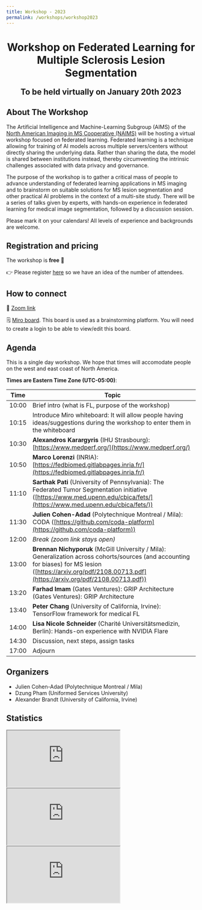 ```yaml
---
title: Workshop - 2023
permalink: /workshops/workshop2023
---
```


<h1 align="center">Workshop on Federated Learning for <br/> Multiple Sclerosis Lesion Segmentation</h1>

<p align="center" style="font-size:150%"><strong>To be held virtually on January 20th 2023</strong></p>

## About The Workshop

The Artificial Intelligence and Machine-Learning Subgroup (AIMS) of the [North American Imaging in MS Cooperative (NAIMS)](https://www.naimscooperative.org/) will be hosting a virtual workshop focused on federated learning. Federated learning is a technique allowing for training of AI models across multiple servers/centers without directly sharing the underlying data. Rather than sharing the data, the model is shared between institutions instead, thereby circumventing the intrinsic challenges associated with data privacy and governance.

The purpose of the workshop is to gather a critical mass of people to advance understanding of federated learning applications in MS imaging and to brainstorm on suitable solutions for MS lesion segmentation and other practical AI problems in the context of a multi-site study. There will be a series of talks given by experts, with hands-on experience in federated learning for medical image segmentation, followed by a discussion session. 

Please mark it on your calendars! All levels of experience and backgrounds are welcome.

## Registration and pricing

The workshop is **free** 🙂

👉 Please register [here](https://forms.gle/htyGwLcVaH1grpKZ6) so we have an idea of the number of attendees.


## How to connect

🎥 [Zoom link](https://polymtl-ca.zoom.us/j/89691175199)

🗒 [Miro board](https://miro.com/welcomeonboard/bGJxUjdTbjA1WFJXUmpqemFFV0o5ZnoycURzRVhWT3hxMkJ3UDExbTBQQlpWUmVnRHRiN2VqUlY0cUhtM2p2NXwzNDU4NzY0NTI0NTcxOTQ0MzUwfDI=?share_link_id=807390238935). This board is used as a brainstorming platform. You will need to create a login to be able to view/edit this board. 


## Agenda

This is a single day workshop. We hope that times will accomodate people on the west and east coast of North America.

**Times are Eastern Time Zone (UTC-05:00)**:

| Time | Topic |
|---|---|
| 10:00 | Brief intro (what is FL, purpose of the workshop) |
| 10:15 | Introduce Miro whiteboard: It will allow people having ideas/suggestions during the workshop to enter them in the whiteboard |
| 10:30 | **Alexandros Karargyris** (IHU Strasbourg): [https://www.medperf.org/](https://www.medperf.org/) |
| 10:50 | **Marco Lorenzi** (INRIA): [https://fedbiomed.gitlabpages.inria.fr/](https://fedbiomed.gitlabpages.inria.fr/) |
| 11:10 | **Sarthak Pati** (University of Pennsylvania): The Federated Tumor Segmentation initiative ([https://www.med.upenn.edu/cbica/fets/](https://www.med.upenn.edu/cbica/fets/)) |
| 11:30 | **Julien Cohen-Adad** (Polytechnique Montreal / Mila): CODA ([https://github.com/coda-platform](https://github.com/coda-platform)) |
| 12:00 | *Break (zoom link stays open)* |
| 13:00 | **Brennan Nichyporuk** (McGill University / Mila): Generalization across cohorts/sources (and accounting for biases) for MS lesion ([https://arxiv.org/pdf/2108.00713.pdf](https://arxiv.org/pdf/2108.00713.pdf)) |
| 13:20 | **Farhad Imam** (Gates Ventures): GRIP Architecture (Gates Ventures): GRIP Architecture |
| 13:40 | **Peter Chang** (University of California, Irvine): TensorFlow framework for medical FL |
| 14:00 | **Lisa Nicole Schneider** (Charité Universitätsmedizin, Berlin): Hands-on experience with NVIDIA Flare |
| 14:30 | Discussion, next steps, assign tasks |
| 17:00 | Adjourn |


## Organizers

- Julien Cohen-Adad (Polytechnique Montreal / Mila)
- Dzung Pham (Uniformed Services University)
- Alexander Brandt (University of California, Irvine)

## Statistics

<iframe src="https://docs.google.com/spreadsheets/d/e/2PACX-1vR-2U-KQc6dEnmlv1QJz40Hoch5tmDDwZlekklQfIZggeesMFjwQXIS0tMJqPk6SNzLqXKW8-COUWI6/pubchart?oid=425011970&amp;format=interactive"></iframe>

<iframe src="https://docs.google.com/spreadsheets/d/e/2PACX-1vR-2U-KQc6dEnmlv1QJz40Hoch5tmDDwZlekklQfIZggeesMFjwQXIS0tMJqPk6SNzLqXKW8-COUWI6/pubchart?oid=1110763679&amp;format=interactive"></iframe>

<iframe src="https://docs.google.com/spreadsheets/d/e/2PACX-1vR-2U-KQc6dEnmlv1QJz40Hoch5tmDDwZlekklQfIZggeesMFjwQXIS0tMJqPk6SNzLqXKW8-COUWI6/pubchart?oid=2056498126&amp;format=interactive"></iframe>
